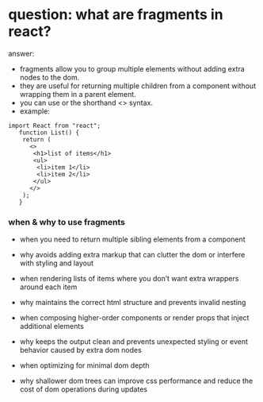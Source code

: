 # question: what are fragments in react?

answer:

- fragments allow you to group multiple elements without adding extra nodes to the dom.
- they are useful for returning multiple children from a component without wrapping them in a parent element.
- you can use <Fragment> or the shorthand <> syntax.
- example:

```code
import React from "react";
   function List() {
    return (
      <>
       <h1>list of items</h1>
       <ul>
        <li>item 1</li>
        <li>item 2</li>
       </ul>
      </>
    );
   }
```

### when & why to use fragments

- when you need to return multiple sibling elements from a component
- why avoids adding extra markup that can clutter the dom or interfere with styling and layout

- when rendering lists of items where you don’t want extra wrappers around each item
- why maintains the correct html structure and prevents invalid nesting

- when composing higher-order components or render props that inject additional elements
- why keeps the output clean and prevents unexpected styling or event behavior caused by extra dom nodes

- when optimizing for minimal dom depth
- why shallower dom trees can improve css performance and reduce the cost of dom operations during updates
